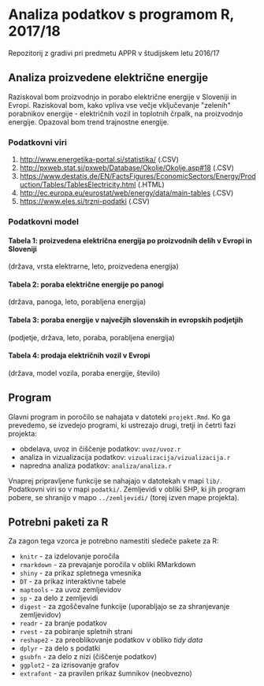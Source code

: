 # Analiza podatkov s programom R, 2017/18

Repozitorij z gradivi pri predmetu APPR v študijskem letu 2016/17

## Analiza proizvedene električne energije

Raziskoval bom proizvodnjo in porabo električne energije v Sloveniji in Evropi. Raziskoval bom, kako vpliva vse večje vključevanje "zelenih" porabnikov energije - električnih vozil in toplotnih črpalk, na proizvodnjo energije. Opazoval bom trend trajnostne energije. 

### Podatkovni viri 
1. http://www.energetika-portal.si/statistika/ (.CSV)
2. http://pxweb.stat.si/pxweb/Database/Okolje/Okolje.asp#18 (.CSV)
3. https://www.destatis.de/EN/FactsFigures/EconomicSectors/Energy/Production/Tables/TablesElectricity.html (.HTML)
4. http://ec.europa.eu/eurostat/web/energy/data/main-tables (.CSV)
5. https://www.eles.si/trzni-podatki (.CSV)

### Podatkovni model

#### Tabela 1: proizvedena električna energija po proizvodnih delih v Evropi in Sloveniji 
(država, vrsta elektrarne, leto, proizvedena energija)
#### Tabela 2: poraba električne energije po panogi
(država, panoga, leto, porabljena energija)
#### Tabela 3: poraba energije v največjih slovenskih in evropskih podjetjih
(podjetje, država, leto, poraba, porabljena energija)
#### Tabela 4: prodaja električnih vozil v Evropi
(država, model vozila, poraba energije, število)


## Program

Glavni program in poročilo se nahajata v datoteki `projekt.Rmd`. Ko ga prevedemo,
se izvedejo programi, ki ustrezajo drugi, tretji in četrti fazi projekta:

* obdelava, uvoz in čiščenje podatkov: `uvoz/uvoz.r`
* analiza in vizualizacija podatkov: `vizualizacija/vizualizacija.r`
* napredna analiza podatkov: `analiza/analiza.r`

Vnaprej pripravljene funkcije se nahajajo v datotekah v mapi `lib/`. Podatkovni
viri so v mapi `podatki/`. Zemljevidi v obliki SHP, ki jih program pobere, se
shranijo v mapo `../zemljevidi/` (torej izven mape projekta).

## Potrebni paketi za R

Za zagon tega vzorca je potrebno namestiti sledeče pakete za R:

* `knitr` - za izdelovanje poročila
* `rmarkdown` - za prevajanje poročila v obliki RMarkdown
* `shiny` - za prikaz spletnega vmesnika
* `DT` - za prikaz interaktivne tabele
* `maptools` - za uvoz zemljevidov
* `sp` - za delo z zemljevidi
* `digest` - za zgoščevalne funkcije (uporabljajo se za shranjevanje zemljevidov)
* `readr` - za branje podatkov
* `rvest` - za pobiranje spletnih strani
* `reshape2` - za preoblikovanje podatkov v obliko *tidy data*
* `dplyr` - za delo s podatki
* `gsubfn` - za delo z nizi (čiščenje podatkov)
* `ggplot2` - za izrisovanje grafov
* `extrafont` - za pravilen prikaz šumnikov (neobvezno)
